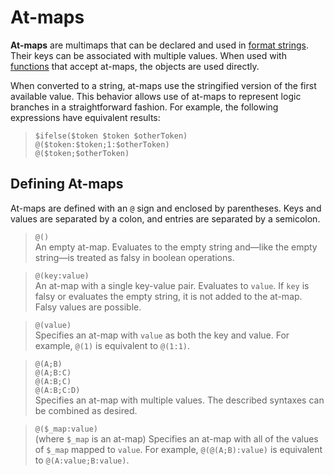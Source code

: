 # At-maps

**At-maps** are multimaps that can be declared and used in [format strings](./format-strings.md).
Their keys can be associated with multiple values.
When used with [functions](./format-string-functions.md#at-map-functions) that accept at-maps, the objects are used directly.

When converted to a string, at-maps use the stringified version of the first available value.
This behavior allows use of at-maps to represent logic branches in a straightforward fashion.
For example, the following expressions have equivalent results:

> `$ifelse($token $token $otherToken)`  
> `@($token:$token;1:$otherToken)`  
> `@($token;$otherToken)`

## Defining At-maps

At-maps are defined with an `@` sign and enclosed by parentheses.
Keys and values are separated by a colon, and entries are separated by a semicolon.

> `@()`  
> An empty at-map.
> Evaluates to the empty string and—like the empty string—is treated as falsy in boolean operations.

> `@(key:value)`  
> An at-map with a single key-value pair.
> Evaluates to `value`.
> If `key` is falsy or evaluates the empty string, it is not added to the at-map.
> Falsy values are possible.

> `@(value)`  
> Specifies an at-map with `value` as both the key and value.
> For example, `@(1)` is equivalent to `@(1:1)`.

> `@(A;B)`  
> `@(A;B:C)`  
> `@(A:B;C)`  
> `@(A:B;C:D)`  
> Specifies an at-map with multiple values.
> The described syntaxes can be combined as desired.

> `@($_map:value)`  
> (where `$_map` is an at-map) Specifies an at-map with all of the values of `$_map` mapped to `value`.
> For example, `@(@(A;B):value)` is equivalent to `@(A:value;B:value)`.
